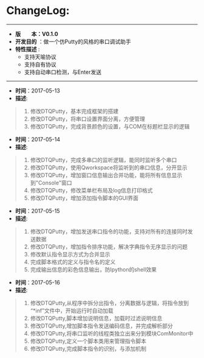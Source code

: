 # ChangeLog:
*******************************************************************************
* **版　　本：V0.1.0**
* **开发目的** ：做一个仿Putty的风格的串口调试助手
* **特性描述** : 
	* 支持天喻协议
	* 支持自有协议
	* 支持自动串口检测，与Enter发送
*******************************************************************************
* **时间**：2017-05-13
* **描述**:
> 1. 修改DTQPutty，基本完成框架的搭建
> 2. 修改DTQPutty，将串口设置界面分离，方便管理
> 3. 修改DTQPutty，完成背景颜色的设置，与COM在标题栏显示的逻辑

* **时间**：2017-05-14
* **描述**:
> 1. 修改DTQPutty，完成多串口的监听逻辑，能同时监听多个串口
> 2. 修改DTQPutty，使用Qworkspace将监听到的串口信息，分开显示
> 3. 修改DTQPutty，增加窗口信息输出合并功能，能将所有信息显示到"Console"窗口
> 4. 修改DTQPutty，修改菜单栏布局及log信息打印格式
> 5. 修改DTQPutty，增加添加指令脚本的GUI界面

* **时间**：2017-05-15
* **描述**:
> 1. 修改DTQPutty，增加发送串口指令的功能，支持对所有的连接同时发送数据
> 2. 修改DTQPutty，增加指令排序功能，解决字典指令无序显示的问题
> 3. 修改默认指令显示方式为合并显示
> 4. 完成脚本格式的定义与指令名的定义
> 5. 完成输出信息的彩色信息输出，防Ipython的shell效果

* **时间**：2017-05-16
* **描述**:
> 1. 修改DTQPutty,从程序中拆分出指令，分离数据与逻辑，将指令放到 “*inf”文件中，开始运行时自动加载
> 2. 修改DTQPutty,脚本增加说明信息，加载时过滤说明信息
> 3. 修改DTQPutty,增加脚本指令发送编码信息，并完成解析部分
> 4. 修改DTQPutty,将串口监听的线程类独立出来分到模块ComMonitor中
> 5. 修改DTQPutty,定义一个脚本类用来管理指令脚本
> 6. 修改DTQPutty,完成脚本指令的识别，与添加机制